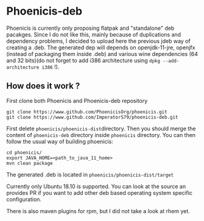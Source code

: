 # Phoenicis-deb
Phoenicis is currently only proposing flatpak and "standalone" deb pacakges. Since I do not like this, mainly because of duplications and dependency problems, I decided to upload here the previous jdeb way of creating a .deb.
The generated dep will depends on openjdk-11-jre, openjfx (instead of packaging them inside .deb) and various wine dependencies (64 and 32 bits)(do not forget to add i386 architecture using `dpkg --add-architecture i386` !).

## How does it work ?
First clone both Phoenicis and Phoenicis-deb repository
```
git clone https://www.github.com/PhoenicisOrg/phoenicis.git
git clone https://www.github.com/ImperatorS79/phoenicis-deb.git
```
First delete `phoenicis/phoenicis-dist`directory. Then you should merge the content of `phoenicis-deb` directory inside `phoenicis` directory. You can then follow the usual way of building phoenicis:
```
cd phoenicis/
export JAVA_HOME=<path_to_java_11_home>
mvn clean package
```
The generated .deb is located in `phoenicis/phoenicis-dist/target`

Currently only Ubuntu 18.10 is supported. You can look at the source an provides PR if you want to add other deb based operating system specific configuration.

There is also maven plugins for rpm, but I did not take a look at rhem yet. 
